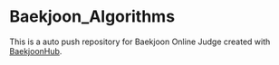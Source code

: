 # Baekjoon_Algorithms
This is a auto push repository for Baekjoon Online Judge created with [BaekjoonHub](https://github.com/BaekjoonHub/BaekjoonHub).

